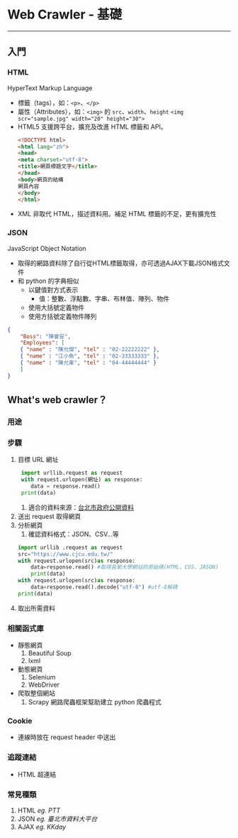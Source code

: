 # Web Crawler - 基礎

----
## 入門
### HTML
HyperText Markup Language
- 標籤（tags），如：`<p>`、`</p>`
- 屬性（Attributes），如：`<img>` 的 `src`、`width`、`height`
  `<img scr="sample.jpg" width="20" height="30">`
- HTML5 支援跨平台，擴充及改進 HTML 標籤和 API。
    ```html
    <!DOCTYPE html>
    <html lang="zh">
    <head>  
    <meta charset="utf-8">
    <title>網頁標題文字</title>
    </head>
    <body>網頁的結構
    網頁內容
    </body>
    </html>
    ```
- XML 非取代 HTML，描述資料用。補足 HTML 標籤的不足，更有擴充性

### JSON
JavaScript Object Notation
- 取得的網路資料除了自行從HTML標籤取得，亦可透過AJAX下載JSON格式文件
- 和 python 的字典相似
  - 以鍵值對方式表示
    - 值：整數、浮點數、字串、布林值、陣列、物件
  - 使用大括號定義物件
  - 使用方括號定義物件陣列

```json
{
    "Boss": "陳會安",
    "Employees": [
    { "name" : "陳允傑", "tel" : "02-22222222" },
    { "name" : "江小魚", "tel" : "02-33333333" },
    { "name" : "陳允東", "tel" : "04-44444444" }
    ]
}
```


## What's web crawler？
### 用途

### 步驟
1. 目標 URL 網址
   ```python
    import urllib.request as request
    with request.urlopen(網址) as response:
       data = response.read()
    print(data)
   ```
   1. 適合的資料來源：[台北市政府公開資料](http://data/taipei/)
2. 送出 request 取得網頁
3. 分析網頁
   1. 確認資料格式：JSON、CSV...等
    ```python
    import urllib .request as request
    src="https://www.cjcu.edu.tw/"
    with request.urlopen(src)as response:
        data=response.read() #取得長榮大學網站的原始碼(HTML、CSS、JASON)
        print(data)
    with request.urlopen(src)as response:
        data=response.read().decode("utf-8") #utf-8解碼
    print(data)
    ```
4. 取出所需資料

### 相關函式庫
- 靜態網頁
  1. Beautiful Soup
  2. lxml
- 動態網頁
  1. Selenium
  2. WebDriver
- 爬取整個網站
  1. Scrapy 網路爬蟲框架幫助建立 python 爬蟲程式

### Cookie
- 連線時放在 request header 中送出

### 追蹤連結
- HTML 超連結

### 常見種類
1. HTML *eg. PTT*
2. JSON *eg. 臺北市資料大平台*
3. AJAX *eg. KKday*

